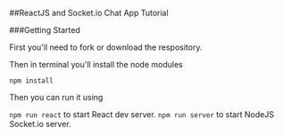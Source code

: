 ##ReactJS and Socket.io Chat App Tutorial

###Getting Started

First you'll need to fork or download the respository.

Then in terminal you'll install the node modules

``` npm install ```

Then you can run it using

``` npm run react ``` to start React dev server.
``` npm run server ``` to start NodeJS Socket.io server.
